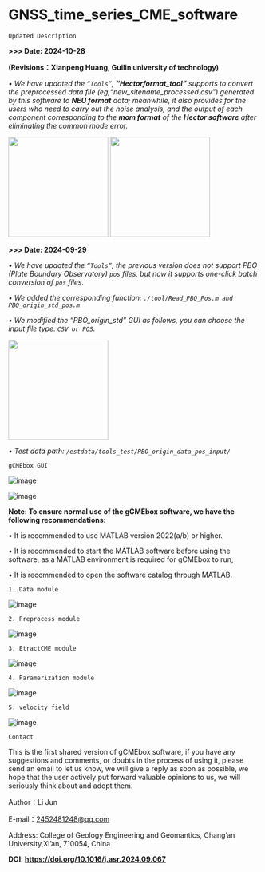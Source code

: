 # GNSS_time_series_CME_software

`Updated Description`

**>>> Date: 2024-10-28**

**(Revisions：Xianpeng Huang, Guilin university of technology)**

*•	We have updated the `“Tools”`, **“Hectorformat_tool”** supports to convert the preprocessed data file (eg,“new_sitename_processed.csv”) generated by this software to **NEU format** data; meanwhile, it also provides for the users who need to carry out the noise analysis, and the output of each component corresponding to the **mom format** of the **Hector software** after eliminating the common mode error.*

<img src="https://github.com/user-attachments/assets/ed0f6bfc-9be2-49cf-bad9-754285e2e930" width="200" />

<img src="https://github.com/user-attachments/assets/2e093e3e-98aa-42e0-b16c-364c9ffc073f" width="200" />



**>>> Date: 2024-09-29**

*•	We have updated the `“Tools”`, the previous version does not support PBO (Plate Boundary Observatory) `pos` files, but now it supports one-click batch conversion of `pos` files.*

*•	We added the corresponding function: `./tool/Read_PBO_Pos.m and PBO_origin_std_pos.m`*

*•	We modified the “PBO_origin_std” GUI as follows, you can choose the input file type: `CSV or POS`.*

<img src="https://github.com/user-attachments/assets/0d294567-00ef-4cbc-9e1e-41970ac20e20" width="200" />

*•	Test data path: `/estdata/tools_test/PBO_origin_data_pos_input/`*


`gCMEbox GUI`

![image](https://github.com/user-attachments/assets/6030d2a8-5fd4-44e3-9d6d-5037eb0ccce4)

![image](https://github.com/user-attachments/assets/15f829b7-a32a-4b80-99bc-63bbbbc13a33)



**Note: To ensure normal use of the gCMEbox software, we have the following recommendations:**

•	It is recommended to use MATLAB version 2022(a/b) or higher.

•	It is recommended to start the MATLAB software before using the software, as a MATLAB environment is required for gCMEbox to run;

•	It is recommended to open the software catalog through MATLAB.


`1. Data module`


![image](https://github.com/user-attachments/assets/8251b49c-08f3-454e-a990-a2bb62a35f8f)


`2. Preprocess module`


![image](https://github.com/user-attachments/assets/ef4ca9d7-a5d3-40a1-8810-06eedc9af7ff)


`3. EtractCME module`


![image](https://github.com/user-attachments/assets/ff6231c4-398d-4ed7-81cb-8a0adbf5298a)


`4. Paramerization module`


![image](https://github.com/user-attachments/assets/24269ab3-d67f-41fb-a5e0-f3fe76dda949)


`5. velocity field`

![image](https://github.com/user-attachments/assets/8a83e7b3-5f82-4f98-a5eb-e54e8456740a)


`Contact`

This is the first shared version of gCMEbox software, if you have any suggestions and comments, or doubts in the process of using it, please send an email to let us know, we will give a reply as soon as possible, we hope that the user actively put forward valuable opinions to us, we will seriously think about and adopt them.

Author：Li Jun

E-mail：2452481248@qq.com 

Address:  College of Geology Engineering and Geomantics, Chang’an University,Xi’an, 710054, China

**DOI: https://doi.org/10.1016/j.asr.2024.09.067**
